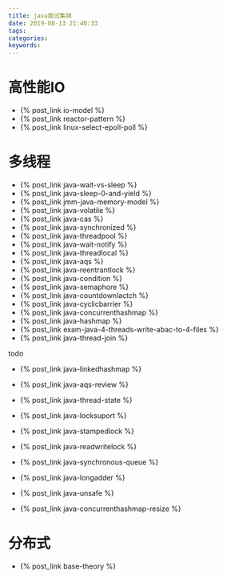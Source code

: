```yaml
---
title: java面试集锦
date: 2019-08-13 21:40:33
tags:
categories:
keywords:
---
```


# 高性能IO

- {% post_link io-model %}
- {% post_link reactor-pattern %}
- {% post_link linux-select-epoll-poll %}

# 多线程

- {% post_link java-wait-vs-sleep %}
- {% post_link java-sleep-0-and-yield %}
- {% post_link jmm-java-memory-model %}
- {% post_link java-volatile %}
- {% post_link java-cas %}
- {% post_link java-synchronized %}
- {% post_link java-threadpool %}
- {% post_link java-wait-notify %}
- {% post_link java-threadlocal %}
- {% post_link java-aqs %}
- {% post_link java-reentrantlock %}
- {% post_link java-condition %}
- {% post_link java-semaphore %}
- {% post_link java-countdownlactch %}
- {% post_link java-cyclicbarrier %}
- {% post_link java-concurrenthashmap %}
- {% post_link java-hashmap %}
- {% post_link exam-java-4-threads-write-abac-to-4-files %}
- {% post_link java-thread-join %}

todo
- {% post_link java-linkedhashmap %}
- {% post_link java-aqs-review %}
- {% post_link java-thread-state %}
- {% post_link java-locksuport %}
- {% post_link java-stampedlock %}
- {% post_link java-readwritelock %}
- {% post_link java-synchronous-queue %}
- {% post_link java-longadder %}

- {% post_link java-unsafe %}
- {% post_link java-concurrenthashmap-resize %}

# 分布式

- {% post_link base-theory %}